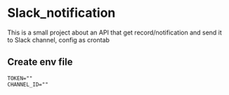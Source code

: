 # Slack_notification
This is a small project about an API that get record/notification and send it to Slack channel, config as crontab

## Create env file
```.env
TOKEN=""
CHANNEL_ID=""
```
